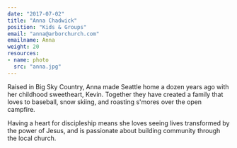 ```yaml
---
date: "2017-07-02"
title: "Anna Chadwick"
position: "Kids & Groups"
email: "anna@arborchurch.com"
emailname: Anna
weight: 20
resources:
- name: photo
  src: "anna.jpg"
---
```


Raised in Big Sky Country, Anna made Seattle home a dozen years ago with her childhood sweetheart, Kevin. Together they have created a family that loves to baseball, snow skiing, and roasting s'mores over the open campfire.

Having a heart for discipleship means she loves seeing lives transformed by the power of Jesus, and is passionate about building community through the local church. 
 
